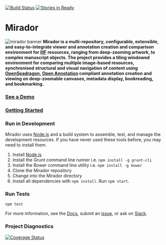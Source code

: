 [![Build Status](https://travis-ci.org/ProjectMirador/mirador.svg?branch=master)](https://travis-ci.org/ProjectMirador/mirador?branch=master)
[![Stories in Ready](https://badge.waffle.io/ProjectMirador/mirador.svg?label=ready&title=Ready)](https://waffle.io/iiif/mirador)

# Mirador
![mirador banner](https://projectmirador.github.io/mirador/img/banner.jpg)
**Mirador is a multi-repository, configurable, extensible, and easy-to-integrate viewer and annotation creation and comparison environment for [IIIF](http://iiif.io/) resources, ranging from deep-zooming artwork, to complex manuscript objects. The project provides a tiling windowed environment for comparing multiple image-based resources, synchronised structural and visual navigation of content using [OpenSeadragon](https://openseadragon.github.io/), [Open Annotation](http://www.openannotation.org/) compliant annotation creation and viewing on deep-zoomable canvases, metadata display, bookreading, and bookmarking.**

### [See a Demo](http://projectmirador.org/demo/)
### [Getting Started](http://projectmirador.org/docs/docs/getting-started.html)

### Run in Development
Mirador uses [Node.js](https://nodejs.org/) and a build system to assemble, test, and manage the development resources. If you have never used these tools before, you may need to install them.

 1. Install [Node.js](https://nodejs.org/)
 2. Install the Grunt command line runner i.e. `npm install -g grunt-cli`
 3. Install the Bower command line utility i.e. `npm install -g bower`
 4. Clone the Mirador repository
 5. Change into the Mirador directory
 6. Install all dependencies with `npm install`. Run `npm start`.
 
### Run Tests
`npm test`

For more information, see the [Docs](http://projectmirador.org/docs/docs/getting-started.html), submit an [issue](https://github.com/projectmirador/mirador/issues), or ask on [Slack](http://bit.ly/iiif-slack).

### Project Diagnostics
 [![Coverage Status](https://coveralls.io/repos/github/ProjectMirador/mirador/badge.svg?branch=master&upToDate=true)](https://coveralls.io/github/ProjectMirador/mirador?branch=master&upToDate=true)
